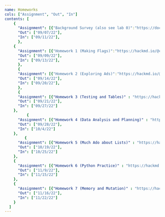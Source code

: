 ```yaml
---
name: Homeworks
cols: ["Assignment", "Out", "In"]
contents: [
    {
      "Assignment": [{"Background Survey (also see lab 0)":"https://docs.google.com/forms/d/e/1FAIpQLSexNJYf4HO6UGUwbak_V2O9NI8aGwSzLO7-mJJ-zY0R5spP3g/viewform?usp=sf_link"}],
      "Out": ["09/07/22"],
      "In": ["09/11/22"],
      },
	{
      "Assignment": [{"Homework 1 (Making Flags)":"https://hackmd.io/@cs111/hw1-f22"}],
      "Out": ["09/09/22"],
      "In": ["09/13/22"],
      },
	  {
      "Assignment": [{"Homework 2 (Exploring Ads)":"https://hackmd.io/@cs111/hw2-f22"}],
      "Out": ["09/14/22"],
      "In": ["09/20/22"],
      },
	  {
      "Assignment": [{"Homework 3 (Testing and Tables)" : "https://hackmd.io/@cs111/hw3-f22"}],
      "Out": ["09/21/22"],
      "In": ["09/27/22"]
    },
    	  {
      "Assignment": [{"Homework 4 (Data Analysis and Planning)" : "https://hackmd.io/@cs111/hw4-f22"}],
      "Out": ["09/28/22"],
      "In": ["10/4/22"]
    },
    	 {
      "Assignment": [{"Homework 5 (Much Ado about Lists)" : "https://hackmd.io/@cs111/hw5-f22"}],
      "Out": ["10/19/22"],
      "In": ["10/25/22"]
    },
    {
      "Assignment": [{"Homework 6 (Python Practice)" : "https://hackmd.io/@cs111/hw6-f22"}],
      "Out": ["11/9/22"],
      "In": ["11/15/22"]
    },
    {
      "Assignment": [{"Homework 7 (Memory and Mutation)" : "https://hackmd.io/@cs111/hw7-f22"}],
      "Out": ["11/16/22"],
      "In": ["11/22/22"]
    }
  ]
---
```


